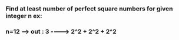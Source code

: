 ### Find at least number of perfect square numbers for given integer n ex:
### n=12 --> out : 3 ----> 2^2 + 2^2 + 2^2
